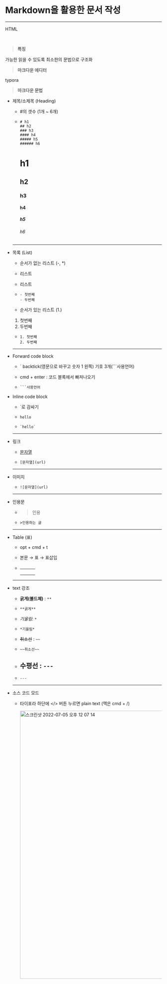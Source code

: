 # Markdown을 활용한 문서 작성

------

HTML

</br>

> **특징**

가능한 읽을 수 있도록 최소한의 문법으로 구조화



> **마크다운 에디터**

typora



> **마크다운 문법**

- 제목/소제목 (Heading)

  - \#의 갯수 (1개 ~ 6개)

  - ```Heading
    # h1
    ## h2
    ### h3
    #### h4
    ##### h5
    ###### h6
    ```
    # h1
    ## h2
    ### h3
    #### h4
    ##### h5
    ###### h6
    
  ---

- 목록 (List)

  - 순서가 없는 리스트 (-, *)
  - 리스트
  - 리스트

  - ```List
    - 첫번째
    - 두번째
    ```

  - 순서가 있는 리스트 (1.)
  1. 첫번째
  2. 두번째

  - ```List
    1. 첫번째
    2. 두번째
    ```

  ---

- Forward code block

  - ` backtick(영문으로 바꾸고 숫자 1 왼쪽) 기호 3개(```사용언어)

  - cmd + enter : 코드 블록에서 빠져나오기

  - ```Forward code block
    ```사용언어
    ```

    

- Inline code block

  - `로 감싸기
  - `hello`

  - ```Inline code block
    `hello`
    ```

  ---

- 링크

  - [문자열](url)

  - ```Link
    [문자열](url)
    ```

  ---

- 이미지

  - ```Image
    ![문자열](url)
    ```

  ---

- 인용문

  - >인용 

  - ```인용문
    >인용하는 글
    ```

  ---

- Table (표)

  - opt + cmd + t

  - 본문 → 표 → 표삽입

  - |      |      |      |
    | ---- | ---- | ---- |
    |      |      |      |
    |      |      |      |
    |      |      |      |


  ---

- text 강조

  - **굵게(볼드체)** : `**`

  - ```
    **굵게**
    ```
    

  - *기울림*: `*`

  - ```
    *기울림*
    ```

    

  - ~~취소선~~ : `~~`

  - ```
    ~~취소선~~
    ```

    

  - 수평선 : `---` 
    ---

  - ```
    ---
    ```

  ---

- 소스 코드 모드

  - 타이포라 하단에 </> 버튼 누르면 plain text (맥은 cmd + /)
  
    <img width="861" alt="스크린샷 2022-07-05 오후 12 07 14" src="https://user-images.githubusercontent.com/48798620/177496714-831341d5-2c35-42a2-90ee-4c05b383cd2d.png">
